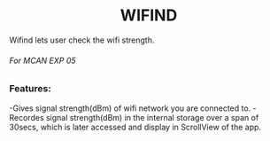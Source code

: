<h1 align="middle">WIFIND</h1>
Wifind lets user check the wifi strength.

###### For MCAN EXP 05

### Features:
-Gives signal strength(dBm) of wifi network you are connected to. 
-Recordes signal strength(dBm) in the internal storage over a span of 30secs, which is later accessed and display in ScrollView of the app. 
